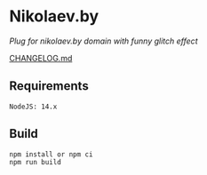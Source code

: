# Nikolaev.by

*Plug for nikolaev.by domain with funny glitch effect* 

[CHANGELOG.md](CHANGELOG.md)

## Requirements

```
NodeJS: 14.x
```

## Build

```
npm install or npm ci
npm run build
```

